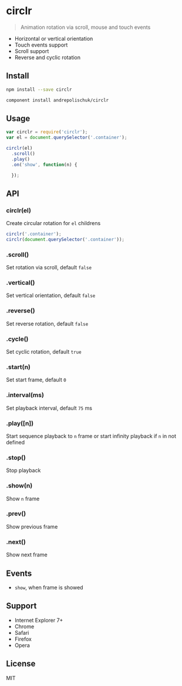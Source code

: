 # circlr

  > Animation rotation via scroll, mouse and touch events

  * Horizontal or vertical orientation
  * Touch events support
  * Scroll support
  * Reverse and cyclic rotation

## Install

```sh
npm install --save circlr
```

```sh
component install andrepolischuk/circlr
```

## Usage

```js
var circlr = require('circlr');
var el = document.querySelector('.container');

circlr(el)
  .scroll()
  .play()
  .on('show', function(n) {

  });
```

## API

### circlr(el)

  Create circular rotation for `el` childrens

```js
circlr('.container');
circlr(document.querySelector('.container'));
```

### .scroll()

  Set rotation via scroll, default `false`

### .vertical()

  Set vertical orientation, default `false`

### .reverse()

  Set reverse rotation, default `false`

### .cycle()

  Set cyclic rotation, default `true`

### .start(n)

  Set start frame, default `0`

### .interval(ms)

  Set playback interval, default `75` ms

### .play([n])

  Start sequence playback to `n` frame or start infinity playback if `n` in not defined

### .stop()

  Stop playback

### .show(n)

  Show `n` frame

### .prev()

  Show previous frame

### .next()

  Show next frame

## Events

  * `show`, when frame is showed

## Support

  * Internet Explorer 7+
  * Chrome
  * Safari
  * Firefox
  * Opera

## License

  MIT
